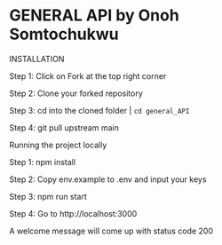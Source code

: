 # GENERAL API by Onoh Somtochukwu

INSTALLATION

Step 1: Click on Fork at the top right corner

Step 2: Clone your forked repository

Step 3: cd into the cloned folder | <code>cd general_API</code>

Step 4: git pull upstream main

Running the project locally

Step 1: npm install

Step 2: Copy env.example to .env and input your keys

Step 3: npm run start

Step 4: Go to http://localhost:3000

A welcome message will come up with status code 200
